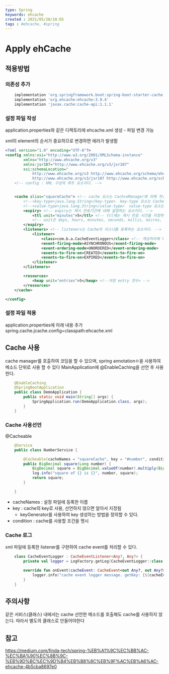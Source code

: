 ```yaml
---
type: Spring
keywords: ehcache
created : 2021/05/28/18:05
tags : #ehcache, #spring
---
```


# Apply ehCache

## 적용방법

### 의존성 추가

```groovy
    implementation 'org.springframework.boot:spring-boot-starter-cache' //스프링에서 사용
    implementation 'org.ehcache:ehcache:3.9.4'
    implementation 'javax.cache:cache-api:1.1.1'
```

### 설정 파일 작성

application.properties와 같은 디렉토리에 ehcache.xml 생성 - 파일 변경 가능

xml의 element의 순서가 중요하므로 변경하면 에러가 발생함

```xml
<?xml version="1.0" encoding="UTF-8"?>
<config xmlns:xsi="http://www.w3.org/2001/XMLSchema-instance"
        xmlns="http://www.ehcache.org/v3"
        xmlns:jsr107="http://www.ehcache.org/v3/jsr107"
        xsi:schemaLocation="
            http://www.ehcache.org/v3 http://www.ehcache.org/schema/ehcache-core-3.0.xsd
            http://www.ehcache.org/v3/jsr107 http://www.ehcache.org/schema/ehcache-107-ext-3.0.xsd">
    <!-- config : XML 구성의 루트 요소이다. -->


    <cache alias="squareCache"> <!-- cache 요소는 CachceManager에 의해 작성되고 관리될 Cache 인스턴스를 나타낸다. Cache<k,v> 형태로 인스턴스가 생성된다. alias에는 캐시의 이름을 지정한다. -->
        <!--<key-type>java.lang.String</key-type>  key-type 요소는 Cache 인스턴스에 저장될 캐시의 키의 FQCN을 지정한다. 즉, 키의 타입을 명시해주면 된다. 기본 값은 java.lang.Object 이다. -->
        <!--<value-type>java.lang.String</value-type>  value-type 요소는 Cache 인스턴스에 저장된 값의 FQCN을 지정한다. 기본 값은 java.lang.Object 이다. -->
        <expiry> <!-- expiry는 캐시 만료기간에 대해 설정하는 요소이다. -->
            <ttl unit="minutes">5</ttl> <!-- ttl에는 캐시 만료 시간을 지정하며 unit에는 단위를 지정한다. 해당 요소는 30초 뒤 캐시가 만료되는 것으로 지정되어 있다. -->
            <!-- unit은 days, hours, minutes, seconds, millis, micros, nanos 를 세팅할 수 있다. -->
        </expiry>
        <listeners> <!-- listeners는 Cache의 리스너를 등록하는 요소이다. -->
            <listener>
                <class>com.b.a.CacheEventLogger</class> <!-- 캐싱처리에 대한 리스너가 등록된 클래스의 FQCN을 등록한다. -->
                <event-firing-mode>ASYNCHRONOUS</event-firing-mode>
                <event-ordering-mode>UNORDERED</event-ordering-mode>
                <events-to-fire-on>CREATED</events-to-fire-on>
                <events-to-fire-on>EXPIRED</events-to-fire-on>
            </listener>
        </listeners>

        <resources>
            <heap unit="entries">5</heap> <!--저장 entry 갯수> -->
        </resources>
    </cache>

</config>
```

### 설정 파일 적용

application.properties에 아래 내용 추가
    spring.cache.jcache.config=classpath:ehcache.xml

## Cache 사용

cache manager를 호출하여 코딩을 할 수 있으며, spring annotationㅇ을 사용하여 메소드 단위로 사용 할 수 있다
MainApplication에 @EnableCaching을 선언 후 사용한다.

```java
    @EnableCaching
    @SpringBootApplication
    public class DemoApplication {
        public static void main(String[] args) {
            SpringApplication.run(DemoApplication.class, args);
        }
    }
```

### Cache 사용선언

@Cacheable

```java
    @Service
    public class NumberService {

        @Cacheable(cacheNames = "squareCache", key = "#number", condition = "#number > 10")
        public BigDecimal square(Long number) {
            BigDecimal square = BigDecimal.valueOf(number).multiply(BigDecimal.valueOf(number));
            log.info("square of {} is {}", number, square);
            return square;
        }

    }
```

- cacheNames : 설정 파일에 등록한 이름
- key : cache의 key로 사용, 선언하지 않으면 알아서 지정됨
  - keyGenerator를 사용하여 key 생성하는 방법을 정의할 수 있다.
- condition : cache를 사용할 조건을 명시

### Cache 로그

xml 파일에 등록한 listener를 구현하여 cache event를 처리할 수 있다.

```kotlin
    class CacheEventLogger : CacheEventListener<Any?, Any?> {
        private val logger = LogFactory.getLog(CacheEventLogger::class.java)

        override fun onEvent(cacheEvent: CacheEvent<out Any?, out Any?>) {
            logger.info("cache event logger message. getKey: {${cacheEvent.key}} / getOldValue: {${cacheEvent.oldValue} / getNewValue:{${cacheEvent.newValue}}")
        }
    }
```

## 주의사항

같은 서비스(클래스) 내에서는 cache 선언한 메소드를 호출해도 cache를 사용하지 않는다. 따라서 별도의 클래스로 만들어야한다

## 참고

<https://medium.com/finda-tech/spring-%EB%A1%9C%EC%BB%AC-%EC%BA%90%EC%8B%9C-%EB%9D%BC%EC%9D%B4%EB%B8%8C%EB%9F%AC%EB%A6%AC-ehcache-4b5cba8697e0>
